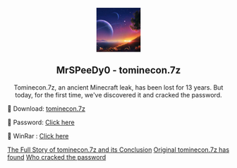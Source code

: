 <p align="center">
  <img width="100px" src="https://github.com/MrSPeeDy0/DS-images/blob/main/DS-image-proflie.png?raw=true" align="center" alt="MrSPeeDy0 Doors-Script" />
  <h2 align="center">MrSPeeDy0 - tominecon.7z</h2>
  <p align="center">Tominecon.7z, an ancient Minecraft leak, has been lost for 13 years. But today, for the first time, we've discovered it and cracked the password.</p>
  <p align="center">
   
  📂 Download: [tominecon.7z](https://mega.nz/file/TjYhGDYR#rA0DEzVsJe5TTerlTgjpSsmPFUnIZJp4m4CxfkVGHYY)

  🔑 Password: [Click here](https://raw.githubusercontent.com/MrSPeeDy0/tominecon.7z/main/Assets/Password.txt)
  
  📁 WinRar : [Click here](https://www.win-rar.com/download.html?&L=0)

  [The Full Story of tominecon.7z and its Conclusion](https://www.reddit.com/r/MinecraftUnlimited/comments/1cvo5py/the_full_story_of_tominecon7z_and_its_conclusion/#:~:text=On%20November%2015th%202011%20a,the%20build%20of%20Minecraft%201.0.)
  [Original tominecon.7z has found](https://www.reddit.com/r/MinecraftUnlimited/comments/11fp3bf/original_tominecon7z_found/)
  [Who cracked the password](https://www.reddit.com/r/tominecon/comments/1cy9n6i/hi_i_am_the_person_who_cracked_the_password/)
  </p>
</p>
